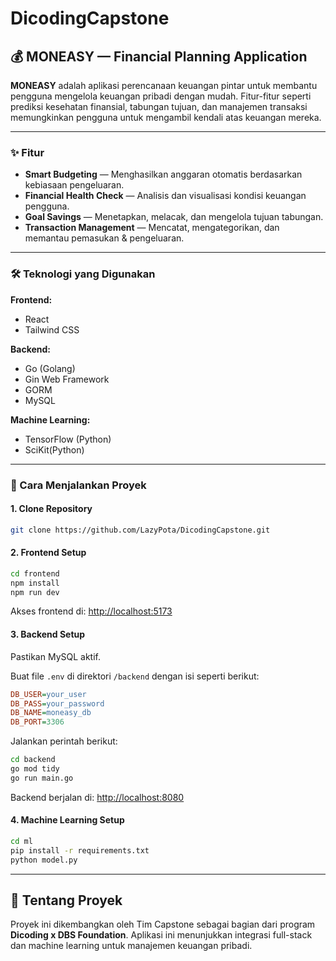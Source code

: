 # DicodingCapstone

## 💰 MONEASY — Financial Planning Application

**MONEASY** adalah aplikasi perencanaan keuangan pintar untuk membantu pengguna mengelola keuangan pribadi dengan mudah. Fitur-fitur seperti prediksi kesehatan finansial, tabungan tujuan, dan manajemen transaksi memungkinkan pengguna untuk mengambil kendali atas keuangan mereka.

---

### ✨ Fitur

- **Smart Budgeting** — Menghasilkan anggaran otomatis berdasarkan kebiasaan pengeluaran.
- **Financial Health Check** — Analisis dan visualisasi kondisi keuangan pengguna.
- **Goal Savings** — Menetapkan, melacak, dan mengelola tujuan tabungan.
- **Transaction Management** — Mencatat, mengategorikan, dan memantau pemasukan & pengeluaran.

---

### 🛠️ Teknologi yang Digunakan

**Frontend:**
- React
- Tailwind CSS

**Backend:**
- Go (Golang)
- Gin Web Framework
- GORM
- MySQL

**Machine Learning:**
- TensorFlow (Python)
- SciKit(Python)

---

### 🚀 Cara Menjalankan Proyek

#### 1. Clone Repository

```bash
git clone https://github.com/LazyPota/DicodingCapstone.git
```

#### 2. Frontend Setup

```bash
cd frontend
npm install
npm run dev
```

Akses frontend di: [http://localhost:5173](http://localhost:5173)

#### 3. Backend Setup

Pastikan MySQL aktif.

Buat file `.env` di direktori `/backend` dengan isi seperti berikut:

```ini
DB_USER=your_user
DB_PASS=your_password
DB_NAME=moneasy_db
DB_PORT=3306
```

Jalankan perintah berikut:

```bash
cd backend
go mod tidy
go run main.go
```

Backend berjalan di: [http://localhost:8080](http://localhost:8080)

#### 4. Machine Learning Setup

```bash
cd ml
pip install -r requirements.txt
python model.py
```

---

## 📘 Tentang Proyek

Proyek ini dikembangkan oleh Tim Capstone sebagai bagian dari program **Dicoding x DBS Foundation**. Aplikasi ini menunjukkan integrasi full-stack dan machine learning untuk manajemen keuangan pribadi.
